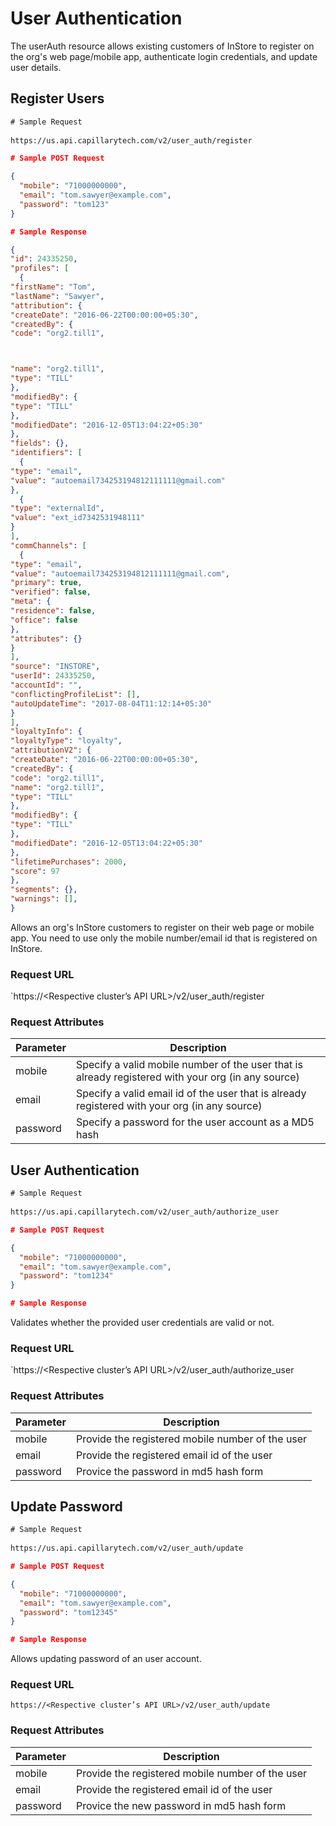 # User Authentication
The userAuth resource allows existing customers of InStore to register on the org's web page/mobile app, authenticate login credentials, and update user details.


## Register Users

```html
# Sample Request
 
https://us.api.capillarytech.com/v2/user_auth/register
```


```json
# Sample POST Request

{
  "mobile": "71000000000",
  "email": "tom.sawyer@example.com",
  "password": "tom123"
}

```

```json
# Sample Response

{
"id": 24335250,
"profiles": [
  {
"firstName": "Tom",
"lastName": "Sawyer",
"attribution": {
"createDate": "2016-06-22T00:00:00+05:30",
"createdBy": {
"code": "org2.till1",



"name": "org2.till1",
"type": "TILL"
},
"modifiedBy": {
"type": "TILL"
},
"modifiedDate": "2016-12-05T13:04:22+05:30"
},
"fields": {},
"identifiers": [
  {
"type": "email",
"value": "autoemail734253194812111111@gmail.com"
},
  {
"type": "externalId",
"value": "ext_id7342531948111"
}
],
"commChannels": [
  {
"type": "email",
"value": "autoemail734253194812111111@gmail.com",
"primary": true,
"verified": false,
"meta": {
"residence": false,
"office": false
},
"attributes": {}
}
],
"source": "INSTORE",
"userId": 24335250,
"accountId": "",
"conflictingProfileList": [],
"autoUpdateTime": "2017-08-04T11:12:14+05:30"
}
],
"loyaltyInfo": {
"loyaltyType": "loyalty",
"attributionV2": {
"createDate": "2016-06-22T00:00:00+05:30",
"createdBy": {
"code": "org2.till1",
"name": "org2.till1",
"type": "TILL"
},
"modifiedBy": {
"type": "TILL"
},
"modifiedDate": "2016-12-05T13:04:22+05:30"
},
"lifetimePurchases": 2000,
"score": 97
},
"segments": {},
"warnings": [],
}


```

Allows an org's InStore customers to register on their web page or mobile app. You need to use only the mobile number/email id that is registered on InStore.

### Request URL

`https://<Respective cluster’s API URL>/v2/user_auth/register

### Request Attributes
Parameter | Description
--------- | -----------
mobile | Specify a valid mobile number of the user that is already registered with your org (in any source)
email | Specify a valid email id of the user that is already registered with your org (in any source)
password | Specify a password for the user account as a MD5 hash



## User Authentication

```html
# Sample Request
 
https://us.api.capillarytech.com/v2/user_auth/authorize_user
```


```json
# Sample POST Request

{
  "mobile": "71000000000",
  "email": "tom.sawyer@example.com",
  "password": "tom1234"
}

```

```json
# Sample Response


```

Validates whether the provided user credentials are valid or not.

### Request URL

`https://<Respective cluster’s API URL>/v2/user_auth/authorize_user

### Request Attributes
Parameter | Description
--------- | -----------
mobile | Provide the registered mobile number of the user
email | Provide the registered email id of the user
password | Provice the password in md5 hash form




## Update Password

```html
# Sample Request
 
https://us.api.capillarytech.com/v2/user_auth/update
```


```json
# Sample POST Request

{
  "mobile": "71000000000",
  "email": "tom.sawyer@example.com",
  "password": "tom12345"
}

```

```json
# Sample Response


```

Allows updating password of an user account.

### Request URL

`https://<Respective cluster’s API URL>/v2/user_auth/update`


### Request Attributes
Parameter | Description
--------- | -----------
mobile | Provide the registered mobile number of the user
email | Provide the registered email id of the user
password | Provice the new password in md5 hash form




